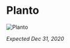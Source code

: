 # Planto

![Planto](https://lh4.googleusercontent.com/80CreA5b2GN0T9YjLzp8gdOhwSBUAiMD4p-hsN3aupJnv5_rpIIYRckV_AA_bSkkKe0CEMeZFegntBwoP9r7eDq1zViJK53MVqx20GS2eAw5LFlOuf0=w1280 "Planto")

_Expected Dec 31, 2020_
